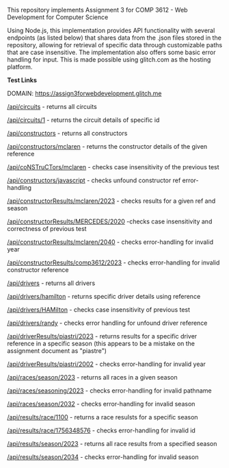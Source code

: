 This repository implements Assignment 3 for COMP 3612 - Web Development for Computer Science

Using Node.js, this implementation provides API functionality with several endpoints (as listed below) that shares data from the 
.json files stored in the repository, allowing for retrieval of specific data through customizable paths that are 
case insensitive. The implementation also offers some basic error handling for input. 
This is made possible using glitch.com as the hosting platform.



**Test Links**

DOMAIN: https://assign3forwebdevelopment.glitch.me

[/api/circuits](https://assign3forwebdevelopment.glitch.me/api/circuits) - returns all circuits

[/api/circuits/1](https://assign3forwebdevelopment.glitch.me/api/circuits/1) - returns the circuit details of specific id

[/api/constructors](https://assign3forwebdevelopment.glitch.me/api/constructors) - returns all constructors

[/api/constructors/mclaren](https://assign3forwebdevelopment.glitch.me/api/constructors/mclaren) - returns the constructor details of the given reference

[/api/coNSTruCTors/mclaren](https://assign3forwebdevelopment.glitch.me/api/coNSTruCTors/mclaren) - checks case insensitivity of the previous test

[/api/constructors/javascript](https://assign3forwebdevelopment.glitch.me/api/constructors/javascript) - checks unfound constructor ref error-handling

[/api/constructorResults/mclaren/2023](https://assign3forwebdevelopment.glitch.me/api/constructorResults/mclaren/2023) - checks results for a given ref and season

[/api/constructorResults/MERCEDES/2020](https://assign3forwebdevelopment.glitch.me/api/constructorResults/MERCEDES/2020) -checks case insensitivity and correctness of previous test

[/api/constructorResults/mclaren/2040](https://assign3forwebdevelopment.glitch.me/api/constructorResults/mclaren/2040) - checks error-handling for invalid year

[/api/constructorResults/comp3612/2023](https://assign3forwebdevelopment.glitch.me/api/constructorResults/comp3612/2023) - checks error-handling for invalid constructor reference

[/api/drivers](https://assign3forwebdevelopment.glitch.me/api/drivers) - returns all drivers

[/api/drivers/hamilton](https://assign3forwebdevelopment.glitch.me/api/drivers/hamilton) - returns specific driver details using reference

[/api/drivers/HAMilton](https://assign3forwebdevelopment.glitch.me/api/drivers/HAMilton) - checks case insensitivity of previous test

[/api/drivers/randy](https://assign3forwebdevelopment.glitch.me/api/drivers/randy) - checks error handling for unfound driver reference

[/api/driverResults/piastri/2023](https://assign3forwebdevelopment.glitch.me/api/driverResults/piastri/2023) - returns results for a specific driver reference in a specific season (this appears to be a mistake on the assignment document as "piastre")
  
[/api/driverResults/piastri/2002](https://assign3forwebdevelopment.glitch.me/api/driverResults/piastri/2002) - checks error-handling for invalid year

[/api/races/season/2023](https://assign3forwebdevelopment.glitch.me/api/races/season/2023) - returns all races in a given season

[/api/races/seasoning/2023](https://assign3forwebdevelopment.glitch.me/api/races/seasoning/2023) - checks error-handling for invalid pathname

[/api/races/season/2032](https://assign3forwebdevelopment.glitch.me/api/races/season/2032) - checks error-handling for invalid season

[/api/results/race/1100](https://assign3forwebdevelopment.glitch.me/api/results/race/1100) - returns a race resulsts for a specific season

[/api/results/race/1756348576](https://assign3forwebdevelopment.glitch.me/api/results/race/1756348576) - checks error-handling for invalid id

[/api/results/season/2023](https://assign3forwebdevelopment.glitch.me/api/results/season/2023) - returns all race results from a specified season

[/api/results/season/2034](https://assign3forwebdevelopment.glitch.me/api/results/season/2034) - checks error-handling for invalid season
